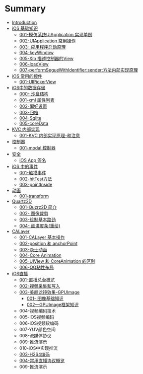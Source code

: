 # Summary

* [Introduction](README.md)
* [iOS 基础知识](ios-ji-chu-zhi-shi.md)
  * [001-模仿系统UIApplication 实现单例](ios-ji-chu-zhi-shi/001mo-fang-xi-tong-uiapplication-shi-xian-dan-li.md)
  * [002-UIApplication 常用操作](ios-ji-chu-zhi-shi/002she-zhi-ying-yong-xiao-xi-shu.md)
  * [003- 应用程序启动原理](ios-ji-chu-zhi-shi/003-ying-yong-cheng-xu-qi-dong-yuan-li.md)
  * [004-keyWindow](ios-ji-chu-zhi-shi/004-keywindow.md)
  * [005-Xib 描述控制器的View](ios-ji-chu-zhi-shi/005-xib-miao-shu-kong-zhi-qi-de-view.md)
  * [006-loadView](ios-ji-chu-zhi-shi/006-loadview.md)
  * [007-performSegueWithIdentifier:sender:方法内部实现原理](ios-ji-chu-zhi-shi/007-performseguewithidentifiersenderfang-fa-nei-bu-shi-xian-yuan-li.md)
* [iOS 常用的控件](ios-chang-yong-de-kong-jian.md)
  * [001-UIPickerView](ios-chang-yong-de-kong-jian/001-uipickerview.md)
* [iOS中的数据存储](ioszhong-de-shu-ju-cun-chu.md)
  * [000- 沙盒结构](ioszhong-de-shu-ju-cun-chu/000-sha-he-jie-gou.md)
  * [001-xml 属性列表](ioszhong-de-shu-ju-cun-chu/001-xml-shu-xing-lie-biao.md)
  * [002-偏好设置](ioszhong-de-shu-ju-cun-chu/002pian-hao-she-zhi.md)
  * [003-归档](ioszhong-de-shu-ju-cun-chu/003gui-dang.md)
  * [004-Sqlite](ioszhong-de-shu-ju-cun-chu/004-sqlite.md)
  * [005-coreData](ioszhong-de-shu-ju-cun-chu/005-coredata.md)
* [KVC 内部实现](kvc-nei-bu-shi-xian.md)
  * [001-KVC 内部实现原理-和注意](kvc-nei-bu-shi-xian/001-kvc-nei-bu-shi-xian-yuan-li.md)
* [控制器](kong-zhi-qi.md)
  * [001-modal  控制器](kong-zhi-qi/001-modal-kong-zhi-qi.md)
* [安全](an-quan.md)
  * [iOS App 签名](an-quan/ios-app-qian-ming.md)
* [iOS 中的事件](ios-zhong-de-shi-jian.md)
  * [001-触摸事件](ios-zhong-de-shi-jian/001-.md)
  * [002-hitTest方法](ios-zhong-de-shi-jian/002-hittestfang-fa.md)
  * [003-pointInside](ios-zhong-de-shi-jian/003-pointinside.md)
* [动画](dong-hua.md)
  * [001-transform](dong-hua/001-transform.md)
* [Quartz2D](quartz2d.md)
  * [001-Quzrz2D 简介](001-quzrz2d-jian-jie.md)
  * [002- 图像裁剪](002-tu-xiang-cai-jian.md)
  * [003-绘制基本路劲](003hui-zhi-ji-ben-lu-jing.md)
  * [004- 画进度条\(重绘\)](004-hua-jin-du-676128-zhong-7ed829.md)
* [CALayer](calayer.md)
  * [001-CALayer 基本操作](001-calayer-ji-ben-cao-zuo.md)
  * [002-position 和 anchorPoint](002-position-he-anchorpoint.md)
  * [003-隐士动画](003yin-shi-dong-hua.md)
  * [004-Core Animation](004-core-animation.md)
  * [005-UIView 和 CoreAnimation 的区别](005-uiview-he-coreanimation-de-qu-bie.md)
  * [006-QQ粘性布局](006-qqnian-xing-bu-ju.md)
* [iOS直播](ioszhi-bo.md)
  * [001-直播总台概览](ioszhi-bo/001zhi-bo-zong-tai-gai-lan.md)
  * [002-视频采集和写入](ioszhi-bo/002shi-pin-cai-ji.md)
  * [003-美颜滤镜效果-GPUImage](ioszhi-bo/003mei-yan-lv-jing-xiao-guo.md)
    * [001- 图像基础知识](ioszhi-bo/003mei-yan-lv-jing-xiao-guo/001-tu-xiang-ji-chu-zhi-shi.md)
    * [002—GPUImage框架知识](ioszhi-bo/003mei-yan-lv-jing-xiao-guo/002gpuimagekuang-jia-zhi-shi.md)
  * 004-视频编码技术
  * 005-iOS视频编码
  * 006-iOS视频软编码
  * 007-YUV颜色空间
  * 008-流媒体协议
  * 009-推流演示
  * 010-iOS中实现推流
  * [003-H264编码](ioszhi-bo/003-h264bian-ma.md)
  * [004-常用直播协议概览](ioszhi-bo/004-rtmp-xie-yi.md)
  * 009-推流演示

